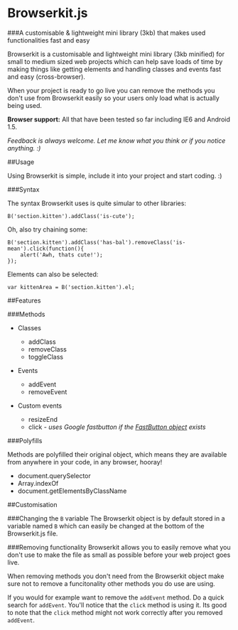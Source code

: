Browserkit.js
=============

###A customisable & lightweight mini library (3kb) that makes used functionalities fast and easy

Browserkit is a customisable and lightweight mini library (3kb minified) for small to medium sized web projects which can help save loads of time by making things like getting elements and handling classes and events fast and easy (cross-browser).

When your project is ready to go live you can remove the methods you don't use from Browserkit easily so your users only load what is actually being used.

**Browser support:** All that have been tested so far including IE6 and Android 1.5.

*Feedback is always welcome. Let me know what you think or if you notice anything. :)*

##Usage

Using Browserkit is simple, include it into your project and start coding. :)

###Syntax

The syntax Browserkit uses is quite simular to other libraries:

	B('section.kitten').addClass('is-cute');

Oh, also try chaining some:

	B('section.kitten').addClass('has-bal').removeClass('is-mean').click(function(){
		alert('Awh, thats cute!');
	});

Elements can also be selected:

	var kittenArea = B('section.kitten').el;


##Features

###Methods

* Classes
	* addClass
	* removeClass
	* toggleClass

* Events
	* addEvent
	* removeEvent

* Custom events
	* resizeEnd
	* click *- uses Google fastbutton if the [FastButton object](https://github.com/kvendrik/google_fastbutton/blob/master/google-fastbutton.js) exists*


###Polyfills

Methods are polyfilled their original object, which means they are available from anywhere in your code, in any browser, hooray!

* document.querySelector
* Array.indexOf
* document.getElementsByClassName


##Customisation

###Changing the `B` variable
The Browserkit object is by default stored in a variable named `B` which can easily be changed at the bottom of the Browserkit.js file.

###Removing functionality
Browserkit allows you to easily remove what you don't use to make the file as small as possible before your web project goes live.

When removing methods you don't need from the Browserkit object make sure not to remove a funcitonality other methods you do use are using. 

If you would for example want to remove the `addEvent` method. Do a quick search for `addEvent`. You'll notice that the `click` method is using it. Its good to note that the `click` method might not work correctly after you removed `addEvent`.


